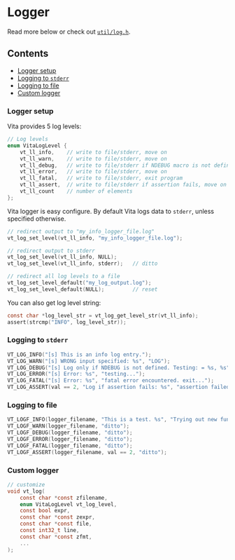 # Logger
Read more below or check out [`util/log.h`](../../inc/vita/util/log.h).

## Contents
* [Logger setup](page6.md#logger-setup)
* [Logging to `stderr`](page6.md#logging-to-stderr)
* [Logging to file](page6.md#logging-to-file)
* [Custom logger](page6.md#custom-logger)

### Logger setup
Vita provides 5 log levels: 
```c
// Log levels
enum VitaLogLevel {
    vt_ll_info,    // write to file/stderr, move on
    vt_ll_warn,    // write to file/stderr, move on
    vt_ll_debug,   // write to file/stderr if NDEBUG macro is not defined, move on
    vt_ll_error,   // write to file/stderr, move on
    vt_ll_fatal,   // write to file/stderr, exit program
    vt_ll_assert,  // write to file/stderr if assertion fails, move on
    vt_ll_count    // number of elements
};
```

Vita logger is easy configure. By default Vita logs data to `stderr`, unless specified otherwise.
```c
// redirect output to "my_info_logger_file.log"
vt_log_set_level(vt_ll_info, "my_info_logger_file.log"); 

// redirect output to stderr
vt_log_set_level(vt_ll_info, NULL); 
vt_log_set_level(vt_ll_info, stderr);   // ditto

// redirect all log levels to a file
vt_log_set_level_default("my_log_output.log");
vt_log_set_level_default(NULL);         // reset
```

You can also get log level string:
```c
const char *log_level_str = vt_log_get_level_str(vt_ll_info);
assert(strcmp("INFO", log_level_str));
```

### Logging to `stderr`
```c
VT_LOG_INFO("[s] This is an info log entry.");
VT_LOG_WARN("[s] WRONG input specified: %s", "LOG");
VT_LOG_DEBUG("[s] Log only if NDEBUG is not defined. Testing: = %s, %s", "debug msg", "debug2");
VT_LOG_ERROR("[s] Error: %s", "testing...");
VT_LOG_FATAL("[s] Error: %s", "fatal error encountered. exit...");
VT_LOG_ASSERT(val == 2, "Log if assertion fails: %s", "assertion failed");
```

### Logging to file
```c
VT_LOGF_INFO(logger_filename, "This is a test. %s", "Trying out new functionality.");
VT_LOGF_WARN(logger_filename, "ditto");
VT_LOGF_DEBUG(logger_filename, "ditto");
VT_LOGF_ERROR(logger_filename, "ditto");
VT_LOGF_FATAL(logger_filename, "ditto");
VT_LOGF_ASSERT(logger_filename, val == 2, "ditto");
```

### Custom logger
```c
// customize
void vt_log(
    const char *const zfilename, 
    enum VitaLogLevel vt_log_level, 
    const bool expr, 
    const char *const zexpr, 
    const char *const file, 
    const int32_t line, 
    const char *const zfmt, 
    ...
);
```


